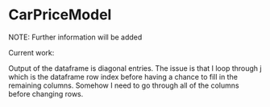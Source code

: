 # CarPriceModel
 
NOTE: Further information will be added

Current work:

Output of the dataframe is diagonal entries. The issue is that I loop through j which is the dataframe row index before having a chance to fill in the remaining columns. Somehow I need to go through all of the columns before changing rows.

